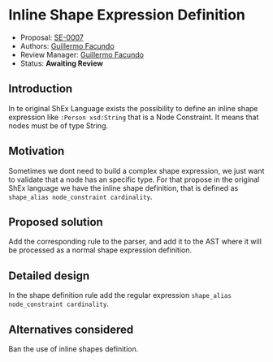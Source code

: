# Inline Shape Expression Definition

* Proposal: [SE-0007](0007-inline-shape-definition.md)
* Authors: [Guillermo Facundo](https://github.com/thewilly)
* Review Manager: [Guillermo Facundo](https://github.com/thewilly)
* Status: **Awaiting Review**

## Introduction

In te original ShEx Language exists the possibility to define an inline
shape expression like `:Person xsd:String` that is a Node Constraint. It
means that nodes must be of type String.

## Motivation

Sometimes we dont need to build a complex shape expression, we just want
to validate that a node has an specific type. For that propose in the
original ShEx language we have the inline shape definition, that is
defined as `shape_alias node_constraint cardinality`.

## Proposed solution

Add the corresponding rule to the parser, and add it to the AST where
it will be processed as a normal shape expression definition.

## Detailed design

In the shape definition rule add the regular expression
`shape_alias node_constraint cardinality`.

## Alternatives considered

Ban the use of inline shapes definition.
